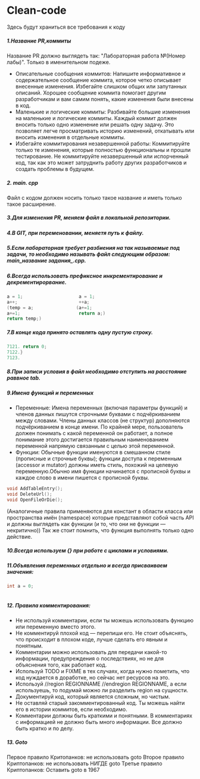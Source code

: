 # Clean-code
Здесь будут храниться все требования к коду


##### 1.Название PR,коммиты
Название PR должно выглядеть так: "Лабораторная работа №(Номер лабы)". Только в именительном подеже.
* Описательные сообщения коммитов: Напишите информативное и содержательное сообщение коммита, которое четко описывает внесенные изменения. Избегайте слишком общих или запутанных описаний. Хорошее сообщение коммита помогает другим разработчикам и вам самим понять, какие изменения были внесены в код.
* Маленькие и логические коммиты: Разбивайте большие изменения на маленькие и логические коммиты. Каждый коммит должен вносить только одно изменение или решать одну задачу. Это позволяет легче просматривать историю изменений, откатывать или вносить изменения в отдельные коммиты.
*  Избегайте коммитирования незавершенной работы: Коммитируйте только те изменения, которые полностью функциональны и прошли тестирование. Не коммитируйте незавершенный или испорченный код, так как это может затруднить работу других разработчиков и создать проблемы в будущем.
 ##### 2. main. cpp
   Файл с кодом должен носить только такое название и иметь только такое расширение.
 ##### 3.Для изменения PR, меняем файл в локальной репозитории.
 ##### 4.В GIT, при переменовании, меняетя путь к файлу.
 ##### 5.Если лабораторная требует разбиения на так называемые под задачи, то необходимо называть файл следующим образом: main_название задания_.cpp.
 ##### 6.Всегда использовать префиксное инкрементирование и декрементирорвание.
 ```c++
a = 1;                     a = 1;
a++;                       ++a;
(temp = a;                (a+=1;                          
a+=1;                      return a;)
return temp;)                        
```
 ##### 7.В конце кода принято оставлять одну пустую строку.
  ```c++
 7121. return 0;
 7122.}
 7123.

```
 ##### 8.При записи условия в файл необходимо отступить на расстояние раввное tab.
 ##### 9.Имена функций и переменных
  * Переменные: Имена переменных (включая параметры функций) и членов данных пишутся строчными буквами с подчёркиванием между словами. Члены данных классов (не структур) дополняются подчёркиванием в конце имени. По крайней мере, пользователь должен понимать с какой переменной он работает, а полное понимание этого достигается правильным наименованием переменной напрямую связанным с целью этой переменной.
  * Функции: Обычные функции именуются в смешанном стиле (прописные и строчные буквы); функции доступа к переменным (accessor и mutator) должны иметь стиль, похожий на целевую переменную.Обычно имя функции начинается с прописной буквы и каждое слово в имени пишется с прописной буквы.
 ```c++
 void AddTableEntry();
 void DeleteUrl();
 void OpenFileOrDie();
 
```
(Аналогичные правила применяются для констант в области класса или пространства имён (namespace) которые представляют собой часть API и должны выглядеть как функции (и то, что они не функции — некритично))
Так же стоит помнить, что функция выполнять только одно действие.
 ##### 10.Всегда используем {} при работе с циклами и условиями.
 ##### 11.Объявления переменных отдельно и всегда присваиваем значения: 
```c++
int a = 0;
 
```
 ##### 12. Правила комментирования:
 
  * Не используй комментарии, если ты можешь использовать функцию или переменную вместо этого.
  * Не комментируй плохой код — перепиши его. Не стоит объяснять, что происходит в плохом коде, лучше сделать его явным и понятным.
  * Комментарии можно использовать для передачи какой-то информации, предупреждения о последствиях, но не для объяснения того, как работает код.
  * Используй TODO и FIXME в тех случаях, когда нужно пометить, что код нуждается в доработке, но сейчас нет ресурсов на это.
  * Используй //region REGIONNAME //endregion REGIONNAME, а если используешь, то подумай можно ли разделить region на сущности.
  * Документируй код, который является сложным, но чистым.
  * Не оставляй старый закомментированный код. Ты можешь найти его в истории коммитов, если необходимо.
  * Комментарии должны быть краткими и понятными. В комментариях с информацией не должно быть много информации. Все должно быть кратко и по делу.
##### 13. Goto
  Первое правило Критопанков: не использовать goto
  Второе правило Криптопанков: не использовать НИГДЕ goto
  Третье правило Криптопанков: Оставить goto в 1967
          


